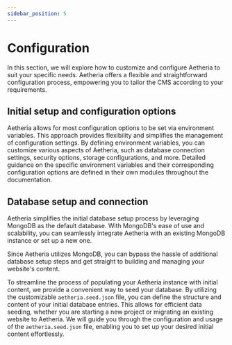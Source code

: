 ```yaml
---
sidebar_position: 5
---
```


# Configuration

In this section, we will explore how to customize and configure Aetheria to suit your specific needs.
Aetheria offers a flexible and straightforward configuration process, empowering you to tailor the CMS according to your
requirements.

## Initial setup and configuration options

Aetheria allows for most configuration options to be set via environment variables.
This approach provides flexibility and simplifies the management of configuration settings.
By defining environment variables, you can customize various aspects of Aetheria, such as database connection settings,
security options, storage configurations, and more.
Detailed guidance on the specific environment variables and their corresponding configuration options are defined in
their own modules throughout the documentation.

## Database setup and connection

Aetheria simplifies the initial database setup process by leveraging MongoDB as the default database.
With MongoDB's ease of use and scalability, you can seamlessly integrate Aetheria with an existing MongoDB instance or
set up a new one.

Since Aetheria utilizes MongoDB, you can bypass the hassle of additional database setup steps and get straight to
building and managing your website's content.

To streamline the process of populating your Aetheria instance with initial content, we provide a convenient way to seed
your database.
By utilizing the customizable `aetheria.seed.json` file, you can define the structure and content of your
initial database entries.
This allows for efficient data seeding, whether you are starting a new project or migrating an existing website to
Aetheria.
We will guide you through the configuration and usage of the `aetheria.seed.json` file, enabling you to set up your
desired initial content effortlessly.
